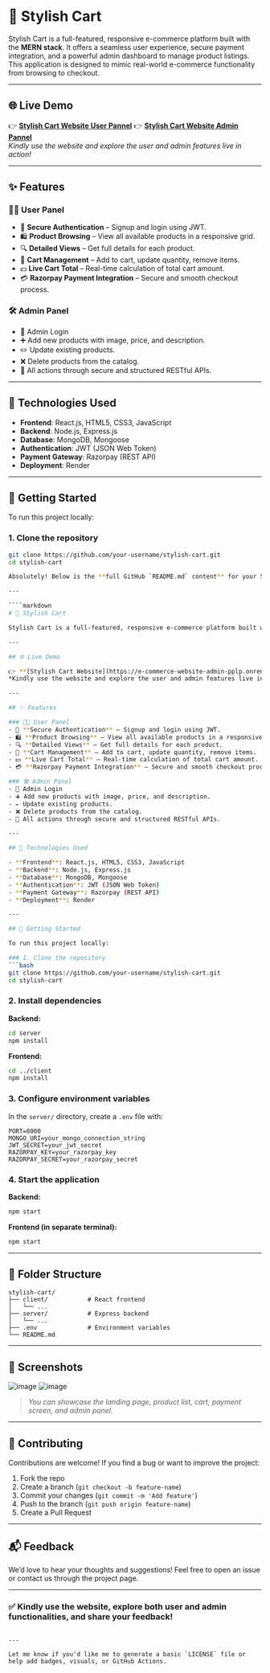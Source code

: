 # 🛒 Stylish Cart

Stylish Cart is a full-featured, responsive e-commerce platform built with the **MERN stack**. It offers a seamless user experience, secure payment integration, and a powerful admin dashboard to manage product listings. This application is designed to mimic real-world e-commerce functionality from browsing to checkout.

---

## 🌐 Live Demo

👉 **[Stylish Cart Website User Pannel](https://e-commerce-website-frontend-vka1.onrender.com/shop)**
👉 **[Stylish Cart Website Admin Pannel](https://e-commerce-website-admin-pplp.onrender.com/)**  
*Kindly use the website and explore the user and admin features live in action!*

---

## ✨ Features

### 🧑‍💼 User Panel
- 🔐 **Secure Authentication** – Signup and login using JWT.
- 🛍 **Product Browsing** – View all available products in a responsive grid.
- 🔍 **Detailed Views** – Get full details for each product.
- 🛒 **Cart Management** – Add to cart, update quantity, remove items.
- 💵 **Live Cart Total** – Real-time calculation of total cart amount.
- 💳 **Razorpay Payment Integration** – Secure and smooth checkout process.

### 🛠️ Admin Panel
- 🔐 Admin Login
- ➕ Add new products with image, price, and description.
- ✏️ Update existing products.
- ❌ Delete products from the catalog.
- 🔄 All actions through secure and structured RESTful APIs.

---

## 🧰 Technologies Used

- **Frontend**: React.js, HTML5, CSS3, JavaScript
- **Backend**: Node.js, Express.js
- **Database**: MongoDB, Mongoose
- **Authentication**: JWT (JSON Web Token)
- **Payment Gateway**: Razorpay (REST API)
- **Deployment**: Render

---

## 🚀 Getting Started

To run this project locally:

### 1. Clone the repository
```bash
git clone https://github.com/your-username/stylish-cart.git
cd stylish-cart

Absolutely! Below is the **full GitHub `README.md` content** for your Stylish Cart e-commerce website. You can **copy and paste** this directly into your project’s README file:

---

````markdown
# 🛒 Stylish Cart

Stylish Cart is a full-featured, responsive e-commerce platform built with the **MERN stack**. It offers a seamless user experience, secure payment integration, and a powerful admin dashboard to manage product listings. This application is designed to mimic real-world e-commerce functionality from browsing to checkout.

---

## 🌐 Live Demo

👉 **[Stylish Cart Website](https://e-commerce-website-admin-pplp.onrender.com/)**  
*Kindly use the website and explore the user and admin features live in action!*

---

## ✨ Features

### 🧑‍💼 User Panel
- 🔐 **Secure Authentication** – Signup and login using JWT.
- 🛍 **Product Browsing** – View all available products in a responsive grid.
- 🔍 **Detailed Views** – Get full details for each product.
- 🛒 **Cart Management** – Add to cart, update quantity, remove items.
- 💵 **Live Cart Total** – Real-time calculation of total cart amount.
- 💳 **Razorpay Payment Integration** – Secure and smooth checkout process.

### 🛠️ Admin Panel
- 🔐 Admin Login
- ➕ Add new products with image, price, and description.
- ✏️ Update existing products.
- ❌ Delete products from the catalog.
- 🔄 All actions through secure and structured RESTful APIs.

---

## 🧰 Technologies Used

- **Frontend**: React.js, HTML5, CSS3, JavaScript
- **Backend**: Node.js, Express.js
- **Database**: MongoDB, Mongoose
- **Authentication**: JWT (JSON Web Token)
- **Payment Gateway**: Razorpay (REST API)
- **Deployment**: Render

---

## 🚀 Getting Started

To run this project locally:

### 1. Clone the repository
```bash
git clone https://github.com/your-username/stylish-cart.git
cd stylish-cart
````

### 2. Install dependencies

**Backend:**

```bash
cd server
npm install
```

**Frontend:**

```bash
cd ../client
npm install
```

### 3. Configure environment variables

In the `server/` directory, create a `.env` file with:

```env
PORT=8000
MONGO_URI=your_mongo_connection_string
JWT_SECRET=your_jwt_secret
RAZORPAY_KEY=your_razorpay_key
RAZORPAY_SECRET=your_razorpay_secret
```

### 4. Start the application

**Backend:**

```bash
npm start
```

**Frontend (in separate terminal):**

```bash
npm start
```

---

## 📁 Folder Structure

```
stylish-cart/
├── client/           # React frontend
│   └── ...
├── server/           # Express backend
│   └── ...
├── .env              # Environment variables
└── README.md
```

---

## 📸 Screenshots

<!-- Add screenshots here once available -->
![image](https://github.com/user-attachments/assets/7e7a1c32-922a-4a09-b4a6-ae4c8867c05c)
![image](https://github.com/user-attachments/assets/badcf7b2-13b4-416d-bf40-5e5eda0c508a)



> *You can showcase the landing page, product list, cart, payment screen, and admin panel.*

---

## 🤝 Contributing

Contributions are welcome! If you find a bug or want to improve the project:

1. Fork the repo
2. Create a branch (`git checkout -b feature-name`)
3. Commit your changes (`git commit -m 'Add feature'`)
4. Push to the branch (`git push origin feature-name`)
5. Create a Pull Request

---

## 📬 Feedback

We’d love to hear your thoughts and suggestions! Feel free to open an issue or contact us through the project page.

---

### ✅ Kindly use the website, explore both user and admin functionalities, and share your feedback!

```

---

Let me know if you'd like me to generate a basic `LICENSE` file or help add badges, visuals, or GitHub Actions.
```
